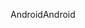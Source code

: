<span data-ttu-id="571e7-101">Android</span><span class="sxs-lookup"><span data-stu-id="571e7-101">Android</span></span>